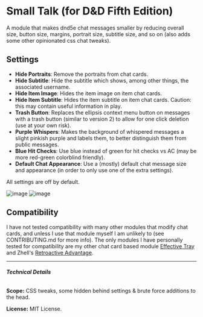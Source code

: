 # Small Talk (for D&D Fifth Edition)

A module that makes dnd5e chat messages smaller by reducing overall size, button size, margins, portrait size, subtitle size, and so on (also adds some other opinionated css chat tweaks).

## Settings
- **Hide Portraits**: Remove the portraits from chat cards.
- **Hide Subtitle**: Hide the subtitle which shows, among other things, the associated username.
- **Hide Item Image**: Hides the item image on item chat cards.
- **Hide Item Subtitle**: Hides the item subtitle on item chat cards. Caution: this may contain useful information in play.
- **Trash Button**: Replaces the ellipsis context menu button on messages with a trash button (similar to version 2) to allow for one click deletion (use at your own risk).
- **Purple Whispers**: Makes the background of whispered messages a slight pinkish purple and labels them, to better distinguish them from public messages.
- **Blue Hit Checks**: Use blue instead of green for hit checks vs AC (may be more red-green colorblind friendly).
- **Default Chat Appearance**: Use a (mostly) default chat message size and appearance (in order to only use one of the extra settings).

All settings are off by default.

![image](https://github.com/etiquettestartshere/smalltalk/blob/main/img/smalltalk1.webp) ![image](https://github.com/etiquettestartshere/smalltalk/blob/main/img/smalltalk2.webp)

## Compatibility
I have not tested compatibility with many other modules that modify chat cards, and unless I use that module myself I am unlikely to (see CONTRIBUTING.md for more info). The only modules I have personally tested for compatibility are my other chat card based module [Effective Tray](https://github.com/etiquettestartshere/effectivetray) and Zhell's [Retroactive Advantage](https://github.com/krbz999/foundryvtt-retroactive-advantage-5e).
___
###### **Technical Details**

**Scope:** CSS tweaks, some hidden behind settings & brute force additions to the head.

**License:** MIT License.